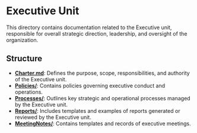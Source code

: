 # Executive Unit

This directory contains documentation related to the Executive unit, responsible for overall strategic direction, leadership, and oversight of the organization.

## Structure

*   [**Charter.md**](./Charter.md): Defines the purpose, scope, responsibilities, and authority of the Executive unit.
*   [**Policies/**](./Policies/README.md): Contains policies governing executive conduct and operations.
*   [**Processes/**](./Processes/README.md): Outlines key strategic and operational processes managed by the Executive unit.
*   [**Reports/**](./Reports/README.md): Includes templates and examples of reports generated or reviewed by the Executive unit.
*   [**MeetingNotes/**](./MeetingNotes/README.md): Contains templates and records of executive meetings.
